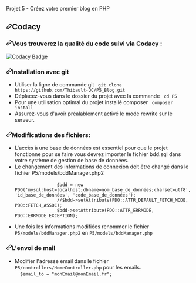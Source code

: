 </a>Projet 5 - Créez votre premier blog en PHP</h1>
<h2><a id="user-content-codacy" class="anchor" aria-hidden="true" href="#codacy"><svg class="octicon octicon-link" viewBox="0 0 16 16" version="1.1" width="16" height="16" aria-hidden="true"><path fill-rule="evenodd" d="M7.775 3.275a.75.75 0 001.06 1.06l1.25-1.25a2 2 0 112.83 2.83l-2.5 2.5a2 2 0 01-2.83 0 .75.75 0 00-1.06 1.06 3.5 3.5 0 004.95 0l2.5-2.5a3.5 3.5 0 00-4.95-4.95l-1.25 1.25zm-4.69 9.64a2 2 0 010-2.83l2.5-2.5a2 2 0 012.83 0 .75.75 0 001.06-1.06 3.5 3.5 0 00-4.95 0l-2.5 2.5a3.5 3.5 0 004.95 4.95l1.25-1.25a.75.75 0 00-1.06-1.06l-1.25 1.25a2 2 0 01-2.83 0z"></path></svg></a>Codacy</h2>
<h3><a id="user-content-vous-trouverez-la-qualité-du-code-suivi-via-codacy--" class="anchor" aria-hidden="true" href="#vous-trouverez-la-qualité-du-code-suivi-via-codacy--"><svg class="octicon octicon-link" viewBox="0 0 16 16" version="1.1" width="16" height="16" aria-hidden="true"><path fill-rule="evenodd" d="M7.775 3.275a.75.75 0 001.06 1.06l1.25-1.25a2 2 0 112.83 2.83l-2.5 2.5a2 2 0 01-2.83 0 .75.75 0 00-1.06 1.06 3.5 3.5 0 004.95 0l2.5-2.5a3.5 3.5 0 00-4.95-4.95l-1.25 1.25zm-4.69 9.64a2 2 0 010-2.83l2.5-2.5a2 2 0 012.83 0 .75.75 0 001.06-1.06 3.5 3.5 0 00-4.95 0l-2.5 2.5a3.5 3.5 0 004.95 4.95l1.25-1.25a.75.75 0 00-1.06-1.06l-1.25 1.25a2 2 0 01-2.83 0z"></path></svg></a>Vous trouverez la qualité du code suivi via Codacy : </h3>
<p><a href="https://www.codacy.com/manual/Thibault-OC/P5_Blog?utm_source=github.com&amp;utm_medium=referral&amp;utm_content=Thibault-OC/P5_Blog&amp;utm_campaign=Badge_Grade" rel="nofollow"><img src="https://camo.githubusercontent.com/4f4d52ac8d5230ba77f85d6a67349e952256ae9bc0145ea0c2b55a1228f6814d/68747470733a2f2f6170702e636f646163792e636f6d2f70726f6a6563742f62616467652f47726164652f3733373030623264383036623437383439636630653537656535353835316566" alt="Codacy Badge" data-canonical-src="https://app.codacy.com/project/badge/Grade/73700b2d806b47849cf0e57ee55851ef" style="max-width:100%;"></a></p>
<h3><a id="user-content-installation-avec-git" class="anchor" aria-hidden="true" href="#installation-avec-git"><svg class="octicon octicon-link" viewBox="0 0 16 16" version="1.1" width="16" height="16" aria-hidden="true"><path fill-rule="evenodd" d="M7.775 3.275a.75.75 0 001.06 1.06l1.25-1.25a2 2 0 112.83 2.83l-2.5 2.5a2 2 0 01-2.83 0 .75.75 0 00-1.06 1.06 3.5 3.5 0 004.95 0l2.5-2.5a3.5 3.5 0 00-4.95-4.95l-1.25 1.25zm-4.69 9.64a2 2 0 010-2.83l2.5-2.5a2 2 0 012.83 0 .75.75 0 001.06-1.06 3.5 3.5 0 00-4.95 0l-2.5 2.5a3.5 3.5 0 004.95 4.95l1.25-1.25a.75.75 0 00-1.06-1.06l-1.25 1.25a2 2 0 01-2.83 0z"></path></svg></a>Installation avec git</h3>
    <ul>
        <li>Utiliser la ligne de commande git  <code> git clone https://github.com/Thibault-OC/P5_Blog.git</code> </li>
        <li>Déplacez-vous dans le dossier du projet avec la commande <code> cd P5</code> </li>
        <li>Pour une utilisation optimal du projet installé composer <code> composer install </code></li>
        <li>Assurez-vous d'avoir préalablement activé le mode rewrite sur le serveur.</li>
    </ul>
<h3><a id="user-content-modifications-des-fichiers" class="anchor" aria-hidden="true" href="#modifications-des-fichiers"><svg class="octicon octicon-link" viewBox="0 0 16 16" version="1.1" width="16" height="16" aria-hidden="true"><path fill-rule="evenodd" d="M7.775 3.275a.75.75 0 001.06 1.06l1.25-1.25a2 2 0 112.83 2.83l-2.5 2.5a2 2 0 01-2.83 0 .75.75 0 00-1.06 1.06 3.5 3.5 0 004.95 0l2.5-2.5a3.5 3.5 0 00-4.95-4.95l-1.25 1.25zm-4.69 9.64a2 2 0 010-2.83l2.5-2.5a2 2 0 012.83 0 .75.75 0 001.06-1.06 3.5 3.5 0 00-4.95 0l-2.5 2.5a3.5 3.5 0 004.95 4.95l1.25-1.25a.75.75 0 00-1.06-1.06l-1.25 1.25a2 2 0 01-2.83 0z"></path></svg></a>Modifications des fichiers:</h3>
    <ul>
        <li>L'accès à une base de données est essentiel pour que le projet fonctionne pour se faire vous devrez importer le fichier bdd.sql dans votre système de gestion de base de données.</li>
        <li>Le changement des informations de connexion doit être changé dans le fichier P5/models/bddManager.php2<br>
            <code>
                $bdd = new PDO('mysql:host=localhost;dbname=nom_base_de_données;charset=utf8', 'id_base_de_données', 'code_base_de_données');
                //$bdd-&gt;setAttribute(PDO::ATTR_DEFAULT_FETCH_MODE, PDO::FETCH_ASSOC);
                $bdd-&gt;setAttribute(PDO::ATTR_ERRMODE, PDO::ERRMODE_EXCEPTION);
            </code>
        </li>
        <li>Une fois les informations modifiées renommer le fichier <code>P5/models/bddManager.php2</code> en <code>P5/models/bddManager.php</code></li>
    </ul>
<h3><a id="user-content-lenvoi-de-mail" class="anchor" aria-hidden="true" href="#lenvoi-de-mail"><svg class="octicon octicon-link" viewBox="0 0 16 16" version="1.1" width="16" height="16" aria-hidden="true"><path fill-rule="evenodd" d="M7.775 3.275a.75.75 0 001.06 1.06l1.25-1.25a2 2 0 112.83 2.83l-2.5 2.5a2 2 0 01-2.83 0 .75.75 0 00-1.06 1.06 3.5 3.5 0 004.95 0l2.5-2.5a3.5 3.5 0 00-4.95-4.95l-1.25 1.25zm-4.69 9.64a2 2 0 010-2.83l2.5-2.5a2 2 0 012.83 0 .75.75 0 001.06-1.06 3.5 3.5 0 00-4.95 0l-2.5 2.5a3.5 3.5 0 004.95 4.95l1.25-1.25a.75.75 0 00-1.06-1.06l-1.25 1.25a2 2 0 01-2.83 0z"></path></svg></a>L'envoi de mail</h3>
    <ul>
        <li>Modifier l'adresse email dans le fichier <code>P5/controllers/HomeController.php</code> pour les emails.<br>
            <code>  $email_to = "monEmail@monEmail.fr"; </code>
        </li>
    </ul> 
